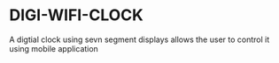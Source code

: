 # DIGI-WIFI-CLOCK
A digtial clock using sevn segment displays allows the user to control it using mobile application
